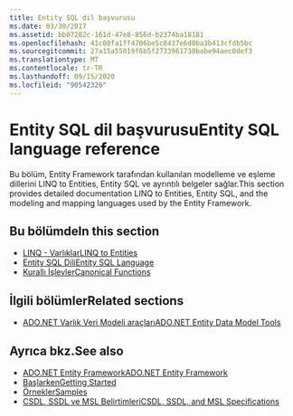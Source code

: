 ```yaml
---
title: Entity SQL dil başvurusu
ms.date: 03/30/2017
ms.assetid: bb07282c-161d-47e8-856d-b2374ba18181
ms.openlocfilehash: 41c08fa1ff4706be5c8437e6d0ba3b413cfdb5bc
ms.sourcegitcommit: 27a15a55019f6b5f2733961738babe94aec0def3
ms.translationtype: MT
ms.contentlocale: tr-TR
ms.lasthandoff: 09/15/2020
ms.locfileid: "90542326"
---
```

# <a name="entity-sql-language-reference"></a><span data-ttu-id="e9d94-102">Entity SQL dil başvurusu</span><span class="sxs-lookup"><span data-stu-id="e9d94-102">Entity SQL language reference</span></span>

<span data-ttu-id="e9d94-103">Bu bölüm, Entity Framework tarafından kullanılan modelleme ve eşleme dillerini LINQ to Entities, Entity SQL ve ayrıntılı belgeler sağlar.</span><span class="sxs-lookup"><span data-stu-id="e9d94-103">This section provides detailed documentation LINQ to Entities, Entity SQL, and the modeling and mapping languages used by the Entity Framework.</span></span>
  
## <a name="in-this-section"></a><span data-ttu-id="e9d94-104">Bu bölümde</span><span class="sxs-lookup"><span data-stu-id="e9d94-104">In this section</span></span>
  
- [<span data-ttu-id="e9d94-105">LINQ - Varlıklar</span><span class="sxs-lookup"><span data-stu-id="e9d94-105">LINQ to Entities</span></span>](linq-to-entities.md)
- [<span data-ttu-id="e9d94-106">Entity SQL Dili</span><span class="sxs-lookup"><span data-stu-id="e9d94-106">Entity SQL Language</span></span>](entity-sql-language.md)
- [<span data-ttu-id="e9d94-107">Kurallı İşlevler</span><span class="sxs-lookup"><span data-stu-id="e9d94-107">Canonical Functions</span></span>](canonical-functions.md)

## <a name="related-sections"></a><span data-ttu-id="e9d94-108">İlgili bölümler</span><span class="sxs-lookup"><span data-stu-id="e9d94-108">Related sections</span></span>

- <span data-ttu-id="e9d94-109">[ADO.NET Varlık Veri Modeli araçları](/previous-versions/dotnet/netframework-4.0/bb399249(v=vs.100))</span><span class="sxs-lookup"><span data-stu-id="e9d94-109">[ADO.NET Entity Data Model Tools](/previous-versions/dotnet/netframework-4.0/bb399249(v=vs.100))</span></span>  
  
## <a name="see-also"></a><span data-ttu-id="e9d94-110">Ayrıca bkz.</span><span class="sxs-lookup"><span data-stu-id="e9d94-110">See also</span></span>

- [<span data-ttu-id="e9d94-111">ADO.NET Entity Framework</span><span class="sxs-lookup"><span data-stu-id="e9d94-111">ADO.NET Entity Framework</span></span>](../index.md)
- [<span data-ttu-id="e9d94-112">Başlarken</span><span class="sxs-lookup"><span data-stu-id="e9d94-112">Getting Started</span></span>](../getting-started.md)
- <span data-ttu-id="e9d94-113">[Örnekler](/previous-versions/dotnet/netframework-4.0/bb738547(v=vs.100))</span><span class="sxs-lookup"><span data-stu-id="e9d94-113">[Samples](/previous-versions/dotnet/netframework-4.0/bb738547(v=vs.100))</span></span>
- [<span data-ttu-id="e9d94-114">CSDL, SSDL ve MSL Belirtimleri</span><span class="sxs-lookup"><span data-stu-id="e9d94-114">CSDL, SSDL, and MSL Specifications</span></span>](/ef/ef6/modeling/designer/advanced/edmx/csdl-spec)
